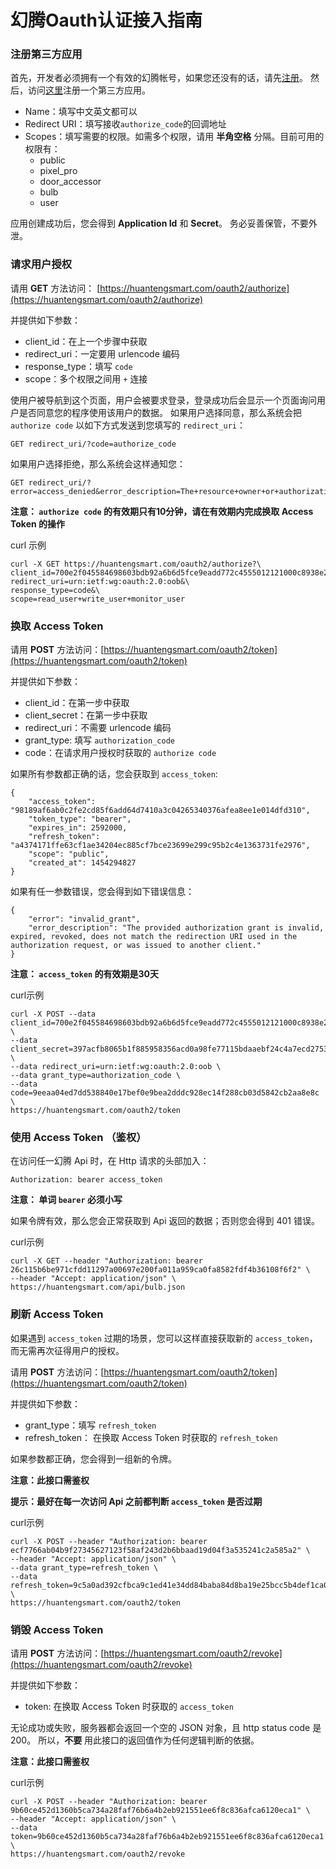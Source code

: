 # 幻腾Oauth认证接入指南

### 注册第三方应用
首先，开发者必须拥有一个有效的幻腾帐号，如果您还没有的话，请先[注册](https://huantengsmart.com/users/sign_up)。
然后，访问[这里](https://huantengsmart.com/oauth2/applications)注册一个第三方应用。

  * Name：填写中文英文都可以
  * Redirect URI：填写接收`authorize_code`的回调地址
  * Scopes：填写需要的权限。如需多个权限，请用 **半角空格** 分隔。目前可用的权限有：
    * public
    * pixel_pro
    * door_accessor
    * bulb
    * user

应用创建成功后，您会得到 **Application Id** 和 **Secret**。
务必妥善保管，不要外泄。


### 请求用户授权
请用 **GET** 方法访问： [https://huantengsmart.com/oauth2/authorize](https://huantengsmart.com/oauth2/authorize)

并提供如下参数：

  * client_id：在上一个步骤中获取
  * redirect_uri：一定要用 urlencode 编码
  * response_type：填写 `code`
  * scope：多个权限之间用 `+` 连接

使用户被导航到这个页面，用户会被要求登录，登录成功后会显示一个页面询问用户是否同意您的程序使用该用户的数据。
如果用户选择同意，那么系统会把 `authorize code` 以如下方式发送到您填写的 `redirect_uri`：

```
GET redirect_uri/?code=authorize_code
```

如果用户选择拒绝，那么系统会这样通知您：

```
GET redirect_uri/?error=access_denied&error_description=The+resource+owner+or+authorization+server+denied+the+request.
```

**注意： `authorize code` 的有效期只有10分钟，请在有效期内完成换取 Access Token 的操作**

curl 示例

```
curl -X GET https://huantengsmart.com/oauth2/authorize?\
client_id=700e2f045584698603bdb92a6b6d5fce9eadd772c4555012121000c8938e2301&\
redirect_uri=urn:ietf:wg:oauth:2.0:oob&\
response_type=code&\
scope=read_user+write_user+monitor_user
```


### 换取 Access Token
请用 **POST** 方法访问：[https://huantengsmart.com/oauth2/token](https://huantengsmart.com/oauth2/token)

并提供如下参数：

  * client_id：在第一步中获取
  * client_secret：在第一步中获取
  * redirect_uri：不需要 urlencode 编码
  * grant_type: 填写 `authorization_code`
  * code：在请求用户授权时获取的 `authorize code`

如果所有参数都正确的话，您会获取到 `access_token`:

```
{
    "access_token": "98189af6ab0c2fe2cd85f6add64d7410a3c04265340376afea8ee1e014dfd310",
    "token_type": "bearer",
    "expires_in": 2592000,
    "refresh_token": "a4374171ffe63cf1ae34204ec885cf7bce23699e299c95b2c4e1363731fe2976",
    "scope": "public",
    "created_at": 1454294827
}
```

如果有任一参数错误，您会得到如下错误信息：

```
{
    "error": "invalid_grant",
    "error_description": "The provided authorization grant is invalid, expired, revoked, does not match the redirection URI used in the authorization request, or was issued to another client."
}
```

**注意： `access_token` 的有效期是30天**

curl示例

```
curl -X POST --data client_id=700e2f045584698603bdb92a6b6d5fce9eadd772c4555012121000c8938e2301 \
--data client_secret=397acfb8065b1f885958356acd0a98fe77115bdaaebf24c4a7ecd275380e8830 \
--data redirect_uri=urn:ietf:wg:oauth:2.0:oob \
--data grant_type=authorization_code \
--data code=9eeaa04ed7dd538840e17bef0e9bea2dddc928ec14f288cb03d5842cb2aa8e8c \
https://huantengsmart.com/oauth2/token

```


### 使用 Access Token （鉴权）
在访问任一幻腾 Api 时，在 Http 请求的头部加入：
```
Authorization: bearer access_token
```

**注意： 单词 `bearer` 必须小写**

如果令牌有效，那么您会正常获取到 Api 返回的数据；否则您会得到 401 错误。

curl示例

```
curl -X GET --header "Authorization: bearer 26c115b6be971cfdd11297a00697e200fa011a959ca0fa8582fdf4b36108f6f2" \
--header "Accept: application/json" \
https://huantengsmart.com/api/bulb.json
```


### 刷新 Access Token
如果遇到 `access_token` 过期的场景，您可以这样直接获取新的 `access_token`，而无需再次征得用户的授权。

请用 **POST** 方法访问：[https://huantengsmart.com/oauth2/token](https://huantengsmart.com/oauth2/token)

并提供如下参数：

  * grant_type：填写 `refresh_token`
  * refresh_token： 在换取 Access Token 时获取的 `refresh_token`

如果参数都正确，您会得到一组新的令牌。

**注意：此接口需鉴权**

**提示：最好在每一次访问 Api 之前都判断 `access_token` 是否过期**

curl示例

```
curl -X POST --header "Authorization: bearer ecf7766ab04b9f27345627123f58af243d2b6bbaad19d04f3a535241c2a585a2" \
--header "Accept: application/json" \
--data grant_type=refresh_token \
--data refresh_token=9c5a0ad392cfbca9c1ed41e34dd84baba84d8ba19e25bcc5b4def1ca03f64c4f \
https://huantengsmart.com/oauth2/token
```


### 销毁 Access Token
请用 **POST** 方法访问：[https://huantengsmart.com/oauth2/revoke](https://huantengsmart.com/oauth2/revoke)

并提供如下参数：

  * token: 在换取 Access Token 时获取的 `access_token`

无论成功或失败，服务器都会返回一个空的 JSON 对象，且 http status code 是 200。
所以，**不要** 用此接口的返回值作为任何逻辑判断的依据。

**注意：此接口需鉴权**

curl示例

```
curl -X POST --header "Authorization: bearer 9b60ce452d1360b5ca734a28faf76b6a4b2eb921551ee6f8c836afca6120eca1" \
--header "Accept: application/json" \
--data token=9b60ce452d1360b5ca734a28faf76b6a4b2eb921551ee6f8c836afca6120eca1 \
https://huantengsmart.com/oauth2/revoke
```
